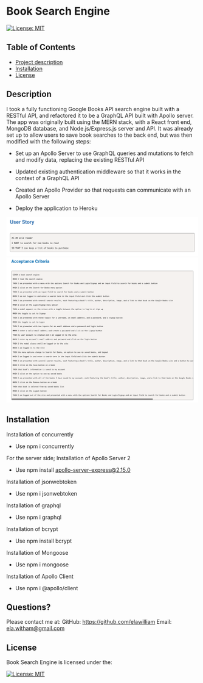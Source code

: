 # Book Search Engine
  [![License: MIT](https://img.shields.io/badge/License-MIT-yellow.svg)](https://opensource.org/licenses/MIT)

## Table of Contents
  - [Project description](#description)
  - [Installation](#installation)
  - [License](#license)

## Description 
I took a fully functioning Google Books API search engine built with a RESTful API, and refactored it to be a GraphQL API built with Apollo server. The app was originally built using the MERN stack, with a React front end, MongoDB database, and Node.js/Express.js server and API. It was already set up to allow users to save book searches to the back end, but was then modified with the following steps:

* Set up an Apollo Server to use GraphQL queries and mutations to fetch and modify data, replacing the existing RESTful API

* Updated existing authentication middleware so that it works in the context of a GraphQL API

* Created an Apollo Provider so that requests can communicate with an Apollo Server

* Deploy the application to Heroku

![Alt text](images/userstory.png)
![Alt text](images/acceptancecritera.png)
  
## Installation
Installation of concurrently
* Use npm i concurrently

For the server side; Installation of Apollo Server 2
* Use npm install apollo-server-express@2.15.0

Installation of jsonwebtoken
* Use npm i jsonwebtoken

Installation of graphql
* Use npm i graphql

Installation of bcrypt
* Use npm install bcrypt

Installation of Mongoose
* Use npm i mongoose

Installation of Apollo Client
* Use npm i @apollo/client

## Questions?
Please contact me at:
GitHub: https://github.com/elawilliam
Email: ela.witham@gmail.com
  
## License 
Book Search Engine is licensed under the: 
  
[![License: MIT](https://img.shields.io/badge/License-MIT-yellow.svg)](https://opensource.org/licenses/MIT)